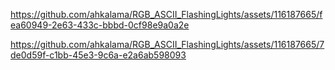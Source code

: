

https://github.com/ahkalama/RGB_ASCII_FlashingLights/assets/116187665/fea60949-2e63-433c-bbbd-0cf98e9a0a2e



https://github.com/ahkalama/RGB_ASCII_FlashingLights/assets/116187665/7de0d59f-c1bb-45e3-9c6a-e2a6ab598093

